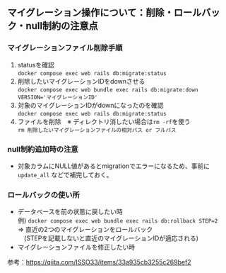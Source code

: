 ## マイグレーション操作について：削除・ロールバック・null制約の注意点  
### マイグレーションファイル削除手順
1. statusを確認  
`docker compose exec web rails db:migrate:status`
2. 削除したいマイグレーションIDをdownさせる  
`docker compose exec web bundle exec rails db:migrate:down VERSION='マイグレーションID'`
3. 対象のマイグレーションIDがdownになったのを確認  
`docker compose exec web rails db:migrate:status`
4. ファイルを削除　※ ディレクトリ消したい場合は`rm -rf`を使う  
`rm 削除したいマイグレーションファイルの相対パス or フルパス`

### null制約追加時の注意  
- 対象カラムにNULL値があるとmigrationでエラーになるため、事前に `update_all` などで補完しておく。  

### ロールバックの使い所  
- データベースを前の状態に戻したい時  
例) `docker compose exec web bundle exec rails db:rollback STEP=2`  
    => 直近の2つのマイグレーションをロールバック  
  　(STEPを記載しないと直近のマイグレーションIDが適応される)  
- マイグレーションファイルを修正したい時  

参考：https://qiita.com/ISSO33/items/33a935cb3255c269bef2
